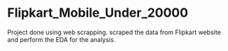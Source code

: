 # Flipkart_Mobile_Under_20000
Project done using web scrapping. scraped the data from Flipkart website and perform the EDA for the analysis.
